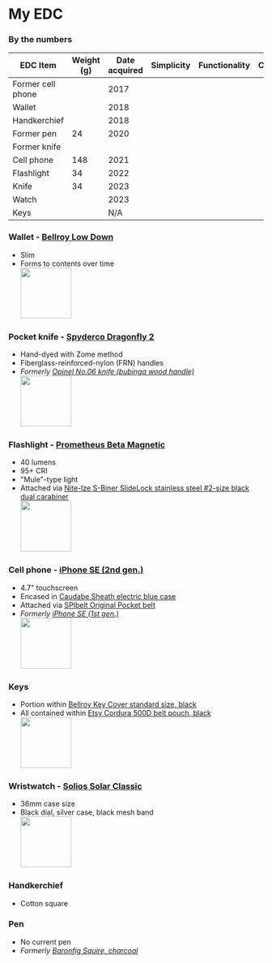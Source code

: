 # My EDC
### By the numbers

|EDC Item|Weight (g)|Date acquired|Simplicity|Functionality|Carryability|Durability|
|---|---|---|---|---|---|---|
|Former cell phone||2017|||||
|Wallet||2018|||||
|Handkerchief||2018|||||
|Former pen|24|2020|||||
|Former knife|||||||
|Cell phone|148|2021|||||
|Flashlight|34|2022|||||
|Knife|34|2023|||||
|Watch||2023|||||
|Keys||N/A|||||


### Wallet - [Bellroy Low Down](https://web.archive.org/web/20170706115623/https://bellroy.com/products/low-down-wallet/default/black)
* Slim
* Forms to contents over time  
[<img src="https://github.com/ast96/edc/assets/20477698/68ebfa42-eaf5-4eb3-96e7-39ba2e3b5ebf" width="100" />](https://github.com/ast96/edc/assets/20477698/68ebfa42-eaf5-4eb3-96e7-39ba2e3b5ebf)
### Pocket knife - [Spyderco Dragonfly 2](https://www.spyderco.com/catalog/details/C28ZFGR2/1056)
* Hand-dyed with Zome method
* Fiberglass-reinforced-nylon (FRN) handles
* _Formerly [Opinel No.06 knife (bubinga wood handle)](https://www.amazon.com/Opinel-Stainless-Steel-Folding-Pocket/dp/B000OEX94G?th=1)_  
[<img src="https://github.com/ast96/edc/assets/20477698/188dd253-4187-41f7-a9d9-b15108db04ee" width="100" />](https://github.com/ast96/edc/assets/20477698/188dd253-4187-41f7-a9d9-b15108db04ee)
### Flashlight - [Prometheus Beta Magnetic](https://darksucks.com/products/beta-magnetic)
* 40 lumens
* 95+ CRI
* "Mule"-type light
* Attached via [Nite-Ize S-Biner SlideLock stainless steel #2-size black dual carabiner](https://niteize.com/s-biner-slidelock-stainless-steel#color=32&size=61&inner_qty=17)  
[<img src="https://github.com/ast96/edc/assets/20477698/576b92c4-1c3e-467c-8d80-9c22f7f5ac90" width="100" />](https://github.com/ast96/edc/assets/20477698/576b92c4-1c3e-467c-8d80-9c22f7f5ac90)
### Cell phone - [iPhone SE (2nd gen.)](https://support.apple.com/kb/SP820?locale=en_US)
* 4.7" touchscreen
* Encased in [Caudabe Sheath electric blue case](https://caudabe.com/products/sheath-iphone-se-2020?variant=32575351292001)
* Attached via [SPIbelt Original Pocket belt](https://spibelt.com/collections/running-belts/products/spibelt-original-pocket)
* _Formerly [iPhone SE (1st gen.)](https://support.apple.com/kb/SP738?locale=en_US)_  
[<img src="https://github.com/ast96/edc/assets/20477698/39dafece-6b39-4dc6-acd6-ecd84439343b" width="100" />](https://github.com/ast96/edc/assets/20477698/39dafece-6b39-4dc6-acd6-ecd84439343b)
### Keys
* Portion within [Bellroy Key Cover standard size, black](https://bellroy.com/products/key-cover?color=black&material=leather&size=standard)
* All contained within [Etsy Cordura 500D belt pouch, black](https://www.etsy.com/listing/1388246171/edc-pouch-cordura-belt-pouch-zipper)  
[<img src="https://github.com/ast96/edc/assets/20477698/f721e597-a4e5-41e9-bd0a-dac07a71a956" width="100" />](https://github.com/ast96/edc/assets/20477698/f721e597-a4e5-41e9-bd0a-dac07a71a956)
### Wristwatch - [Solios Solar Classic](https://www.solioswatches.com/collections/the-solar/products/solar-watch-black-dial-silver-case-mesh-black?case%2520size=36mm)
* 36mm case size
* Black dial, silver case, black mesh band  
[<img src="https://github.com/ast96/edc/assets/20477698/a30dd4eb-659c-410b-a752-b2cd1c218cd0" width="100" />](https://github.com/ast96/edc/assets/20477698/a30dd4eb-659c-410b-a752-b2cd1c218cd0)
### Handkerchief
* Cotton square
  
  <!-- This line left intentionally blank-->
### Pen
* No current pen
* _Formerly [Baronfig Squire, charcoal](https://baronfig.com/products/squire?variant=12385312070)_
